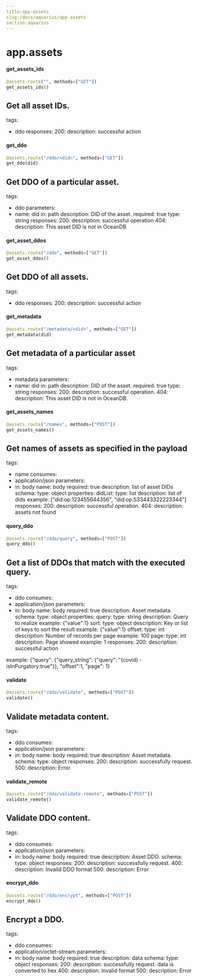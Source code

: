 ```yaml
---
title:app-assets
slug:/docs/aquarius/app-assets
section:aquarius
---
```

<a name="app.assets"></a>
# app.assets

<a name="app.assets.get_assets_ids"></a>
#### get\_assets\_ids

```python
@assets.route("", methods=["GET"])
get_assets_ids()
```

Get all asset IDs.
---
tags:
  - ddo
responses:
  200:
    description: successful action

<a name="app.assets.get_ddo"></a>
#### get\_ddo

```python
@assets.route("/ddo/<did>", methods=["GET"])
get_ddo(did)
```

Get DDO of a particular asset.
---
tags:
  - ddo
parameters:
  - name: did
    in: path
    description: DID of the asset.
    required: true
    type: string
responses:
  200:
    description: successful operation
  404:
    description: This asset DID is not in OceanDB

<a name="app.assets.get_asset_ddos"></a>
#### get\_asset\_ddos

```python
@assets.route("/ddo", methods=["GET"])
get_asset_ddos()
```

Get DDO of all assets.
---
tags:
  - ddo
responses:
  200:
    description: successful action

<a name="app.assets.get_metadata"></a>
#### get\_metadata

```python
@assets.route("/metadata/<did>", methods=["GET"])
get_metadata(did)
```

Get metadata of a particular asset
---
tags:
  - metadata
parameters:
  - name: did
    in: path
    description: DID of the asset.
    required: true
    type: string
responses:
  200:
    description: successful operation.
  404:
    description: This asset DID is not in OceanDB.

<a name="app.assets.get_assets_names"></a>
#### get\_assets\_names

```python
@assets.route("/names", methods=["POST"])
get_assets_names()
```

Get names of assets as specified in the payload
---
tags:
  - name
consumes:
  - application/json
parameters:
  - in: body
    name: body
    required: true
    description: list of asset DIDs
    schema:
      type: object
      properties:
        didList:
          type: list
          description: list of dids
          example: ["did:op:123455644356", "did:op:533443322223344"]
responses:
  200:
    description: successful operation.
  404:
    description: assets not found

<a name="app.assets.query_ddo"></a>
#### query\_ddo

```python
@assets.route("/ddo/query", methods=["POST"])
query_ddo()
```

Get a list of DDOs that match with the executed query.
---
tags:
  - ddo
consumes:
  - application/json
parameters:
  - in: body
    name: body
    required: true
    description: Asset metadata.
    schema:
      type: object
      properties:
        query:
          type: string
          description: Query to realize
          example: {"value":1}
        sort:
          type: object
          description: Key or list of keys to sort the result
          example: {"value":1}
        offset:
          type: int
          description: Number of records per page
          example: 100
        page:
          type: int
          description: Page showed
          example: 1
responses:
  200:
    description: successful action

example:
    {"query": {"query_string": {"query": "(covid) -isInPurgatory:true"}}, "offset":1, "page": 1}

<a name="app.assets.validate"></a>
#### validate

```python
@assets.route("/ddo/validate", methods=["POST"])
validate()
```

Validate metadata content.
---
tags:
  - ddo
consumes:
  - application/json
parameters:
  - in: body
    name: body
    required: true
    description: Asset metadata.
    schema:
      type: object
responses:
  200:
    description: successfully request.
  500:
    description: Error

<a name="app.assets.validate_remote"></a>
#### validate\_remote

```python
@assets.route("/ddo/validate-remote", methods=["POST"])
validate_remote()
```

Validate DDO content.
---
tags:
  - ddo
consumes:
  - application/json
parameters:
  - in: body
    name: body
    required: true
    description: Asset DDO.
    schema:
      type: object
responses:
  200:
    description: successfully request.
  400:
    description: Invalid DDO format
  500:
    description: Error

<a name="app.assets.encrypt_ddo"></a>
#### encrypt\_ddo

```python
@assets.route("/ddo/encrypt", methods=["POST"])
encrypt_ddo()
```

Encrypt a DDO.
---
tags:
  - ddo
consumes:
  - application/octet-stream
parameters:
  - in: body
    name: body
    required: true
    description: data
    schema:
      type: object
responses:
  200:
    description: successfully request. data is converted to hex
  400:
    description: Invalid format
  500:
    description: Error

